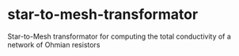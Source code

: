 # star-to-mesh-transformator
Star-to-Mesh transformator for computing the total conductivity of a network of Ohmian resistors
